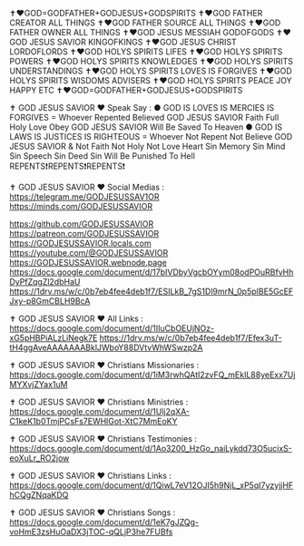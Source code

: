 ✝️❤️GOD=GODFATHER+GODJESUS+GODSPIRITS
✝️❤️GOD FATHER CREATOR ALL THINGS
✝️❤️GOD FATHER SOURCE ALL THINGS
✝️❤️GOD FATHER OWNER ALL THINGS
✝️❤️GOD JESUS MESSIAH GODOFGODS
✝️❤️GOD JESUS SAVIOR KINGOFKINGS
✝️❤️GOD JESUS CHRIST LORDOFLORDS
✝️❤️GOD HOLYS SPIRITS LIFES
✝️❤️GOD HOLYS SPIRITS POWERS
✝️❤️GOD HOLYS SPIRITS KNOWLEDGES
✝️❤️GOD HOLYS SPIRITS UNDERSTANDINGS
✝️❤️GOD HOLYS SPIRITS LOVES IS FORGIVES
✝️❤️GOD HOLYS SPIRITS WISDOMS ADVISERS
✝️❤️GOD HOLYS SPIRITS PEACE JOY HAPPY ETC
✝️❤️GOD=GODFATHER+GODJESUS+GODSPIRITS

✝️ GOD JESUS SAVIOR ❤️ Speak Say :
● GOD IS LOVES IS MERCIES IS FORGIVES = Whoever Repented Believed GOD JESUS SAVIOR Faith Full Holy Love Obey GOD JESUS SAVIOR Will Be Saved To Heaven
● GOD IS LAWS IS JUSTICES IS RIGHTEOUS = Whoever Not Repent Not Believe GOD JESUS SAVIOR & Not Faith Not Holy Not Love Heart Sin Memory Sin Mind Sin Speech Sin Deed Sin Will Be Punished To Hell
REPENTS❗REPENTS❗REPENTS❗

✝️ GOD JESUS SAVIOR ❤️ Social Medias :
https://telegram.me/GODJESUSSAV1OR
https://minds.com/GODJESUSSAVIOR

https://github.com/GODJESUSSAVIOR
https://patreon.com/GODJESUSSAVIOR
https://GODJESUSSAVIOR.locals.com
https://youtube.com/@GODJESUSSAVIOR
https://GODJESUSSAVIOR.webnode.page
https://docs.google.com/document/d/17bIVDbyVgcbOYym08odPOuRBfvHhDyPfZqgZl2dbHaU
https://1drv.ms/w/c/0b7eb4fee4deb1f7/ESILkB_7gS1Dl9mrN_0p5pIBE5GcEFJxy-p8GmCBLH9BcA

✝️ GOD JESUS SAVIOR ❤️ All Links :
https://docs.google.com/document/d/1IIuCbOEUjNOz-xG5pHBPiALzLiNegk7E
https://1drv.ms/w/c/0b7eb4fee4deb1f7/Efex3uT-tH4ggAveAAAAAAABklJWboY88DVtvWhWSwzp2A

✝️ GOD JESUS SAVIOR ❤️ Christians Missionaries :
https://docs.google.com/document/d/1iM3rwhQAtI2zvFQ_mEkIL88yeExx7UjMYXvjZYax1uM

✝️ GOD JESUS SAVIOR ❤️ Christians Ministries :
https://docs.google.com/document/d/1Ulj2qXA-C1keK1b0TmjPCsFs7EWHlGot-XtC7MmEoKY

✝️ GOD JESUS SAVIOR ❤️ Christians Testimonies :
https://docs.google.com/document/d/1Ao3200_HzGo_naiLykdd73O5ucixS-eoXuLr_RO2jow

✝️ GOD JESUS SAVIOR ❤️ Christians Links :
https://docs.google.com/document/d/1QiwL7eV12OJI5h9NjL_xP5qI7yzyjjHFhCQgZNqaKDQ

✝️ GOD JESUS SAVIOR ❤️ Christians Songs :
https://docs.google.com/document/d/1eK7gJZQg-voHmE3zsHuOaDX3jTOC-qQLjP3he7FUBfs
